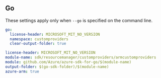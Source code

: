 ## Go

These settings apply only when `--go` is specified on the command line.

```yaml $(go) && !$(track2)
go:
  license-header: MICROSOFT_MIT_NO_VERSION
  namespace: customproviders
  clear-output-folder: true
```

``` yaml $(go) && $(track2)
license-header: MICROSOFT_MIT_NO_VERSION
module-name: sdk/resourcemanager/customproviders/armcustomproviders
module: github.com/Azure/azure-sdk-for-go/$(module-name)
output-folder: $(go-sdk-folder)/$(module-name)
azure-arm: true
```

